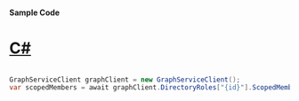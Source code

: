 #### Sample Code
# [C#](#tab/Csharp)

```C#

GraphServiceClient graphClient = new GraphServiceClient();
var scopedMembers = await graphClient.DirectoryRoles["{id}"].ScopedMembers.Request().GetAsync();

```